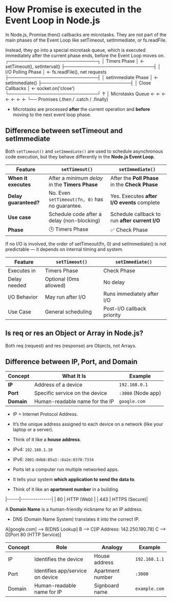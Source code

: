 # How Promise is executed in the Event Loop in Node.js

In Node.js, Promise.then() callbacks are microtasks.
They are not part of the main phases of the Event Loop like setTimeout, setImmediate, or fs.readFile.

Instead, they go into a special microtask queue, which is executed immediately after the current phase ends, before the Event Loop moves on.
┌────────────────────────────┐
│ Timers Phase │ ← setTimeout(), setInterval()
├────────────────────────────┤
│ I/O Polling Phase │ ← fs.readFile(), net requests
├────────────────────────────┤
│ setImmediate Phase │ ← setImmediate()
├────────────────────────────┤
│ Close Callbacks │ ← socket.on('close')
└────────────────────────────┘
↑
│
Microtasks Queue ← ← ← ← ← ← ←
└── Promises (.then / .catch / .finally)

- Microtasks are processed **after** the current operation and **before** moving to the next event loop phase.

## Difference between setTimeout and setImmediate

Both `setTimeout()` and `setImmediate()` are used to schedule asynchronous code execution, but they behave differently in the **Node.js Event Loop**.

| Feature               | `setTimeout()`                                  | `setImmediate()`                                |
| --------------------- | ----------------------------------------------- | ----------------------------------------------- |
| **When it executes**  | After a _minimum delay_ in the **Timers Phase** | After the **Poll Phase** in the **Check Phase** |
| **Delay guaranteed?** | No. Even `setTimeout(fn, 0)` has no guarantee.  | Yes. Executes **after I/O events** complete     |
| **Use case**          | Schedule code after a delay (non-blocking)      | Schedule callback to run **after current I/O**  |
| **Phase**             | 🕒 Timers Phase                                 | ✅ Check Phase                                  |

If no I/O is involved, the order of setTimeout(fn, 0) and setImmediate() is not predictable — it depends on internal timing and system.

| Feature      | `setTimeout()`         | `setImmediate()`           |
| ------------ | ---------------------- | -------------------------- |
| Executes in  | Timers Phase           | Check Phase                |
| Delay needed | Optional (0ms allowed) | No delay                   |
| I/O Behavior | May run after I/O      | Runs immediately after I/O |
| Use Case     | General scheduling     | Post-I/O callback priority |

## Is req or res an Object or Array in Node.js?

Both req (request) and res (response) are Objects, not Arrays.

## Difference between IP, Port, and Domain

| Concept    | What It Is                     | Example            |
| ---------- | ------------------------------ | ------------------ |
| **IP**     | Address of a device            | `192.168.0.1`      |
| **Port**   | Specific service on the device | `:3000` (Node app) |
| **Domain** | Human-readable name for the IP | `google.com`       |

- IP = Internet Protocol Address.
- It’s the unique address assigned to each device on a network (like your laptop or a server).
- Think of it like a **house address**.
- IPv4: `192.168.1.10`
- IPv6: `2001:0db8:85a3::8a2e:0370:7334`

- Ports let a computer run multiple networked apps.
- It tells your system **which application to send the data to**.
- Think of it like an **apartment number** in a building.

|------|---------------|
| 80 | HTTP (Web) |
| 443 | HTTPS (Secure)|

A **Domain Name** is a human-friendly nickname for an IP address.

- DNS (Domain Name System) translates it into the correct IP.

A[google.com] --> B[DNS Lookup]
B --> C[IP Address: 142.250.190.78]
C --> D[Port 80 (HTTP Service)]

| Concept | Role                             | Analogy          | Example       |
| ------- | -------------------------------- | ---------------- | ------------- |
| IP      | Identifies the device            | House address    | `192.168.1.1` |
| Port    | Identifies app/service on device | Apartment number | `:3000`       |
| Domain  | Human-readable name for IP       | Signboard name   | `example.com` |
